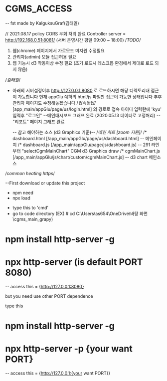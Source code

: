 # CGMS_ACCESS
-- fst made by KalguksuGraf(김태일)

// 2021.08.17
 policy CORS 우회 처리 완료
 Controller server = http://192.168.0.51:8081/ (서버 운영시간 평일 09:00 ~ 18:00)
 /*TODO*/
 1. 웹(chrome) 페이지에서 가로모드 미지원 수정필요
 2. 관리자(admin) 모듈 접근허용 필요
 3. 웹 기능시 d3 작동이상 수정 필요 (초기 로드시 데스크톱 환경에서 제대로 로드 되지 않음)
 
 /*김태일*/
 - 아래의 서버설정이후 http://127.0.0.1:8080 로 로드하시면 해당 디렉토리내 접근이 가능합니다
   현재 appGlu 예하의 html/js 파일만 접근이 가능한 상태입니다 추후 관리자 페이지도 수정해놓겠습니다
   /*접속방법*/
   [app_main/appGlu/page/us/login.html] 의 경로로 접속
   아이디 입력란에 'kyu' 입력후 "로그인"
   --메인대시보드 그래프 완료 (2020.05.13 데이터로 고정처리)
   --"리포트" 페이지 그래프 완료
   
   -- 참고 해야하는 소스 (d3 Graphics 기준)-- 
   /*메인 차트 [zoom 지원]*/
   /* dashboard.html [/app_main/appGlu/page/us/dashboard.html] -- 메인페이지 
   /* dashboard.js   [/app_main/appGlu/page/js/dashboard.js]   -- 291 라인부터 "selectCgmMainChart" CGM d3 Graphics draw
   /* cgmMainChart.js [/app_main/appGlu/js/chart/custom/cgmMainChart.js] --  d3 chart 메인소스



/*common heating https*/ 

--First download or update this project

* npm need
* npx load
- type this to 'cmd'
- go to code directory (EX) # cd C:\Users\as654\OneDrive\바탕 화면\cgms_main_grapy)

# npm install http-server -g

# npx http-server (is default PORT 8080)

-- access this = {http://127.0.0.1:8080}

but you need use other PORT dependence

type this 

# npm install http-server -g

# npx http-server -p {your want PORT}

-- access this = {http://127.0.0.1:{your want PORT}}
